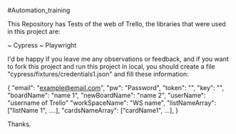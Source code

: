 #Automation_training 

This Repository has Tests of the web of Trello, the libraries that were used in this project are:

~ Cypress
~ Playwright

I'd be happy if you leave me any observations or feedback, and if you want to fork this project and run this project in local, you should create a file "cypress/fixtures/credentials1.json" and fill these information:

{
  "email": "example@email.com",
  "pw": "Password",
  "token": "",
  "key": "",
  "boardName": "name 1",
  "newBoardName": "name 2",
  "userName": "username of Trello"
  "workSpaceName": "WS name",
  "listNameArray": ["listName 1", ....],
  "cardsNameArray": ["cardName1", ...],
  }

  Thanks.




